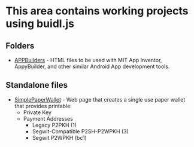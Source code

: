 # This area contains working projects using buidl.js
## Folders
* [APPBuilders](App_Builders) - HTML files to be used with MIT App Inventor, AppyBuilder, and other similar Android App development tools.
## Standalone files
* [SimplePaperWallet](SimplePaperWallet/SimplePaperWallet.html) - Web page that creates a single use paper wallet that provides printable:
  - Private Key
  - Payment Addresses
    - Legacy P2PKH (1)
    - Segwit-Compatible P2SH-P2WPKH (3)
    - Segwit P2WPKH (bc1)
